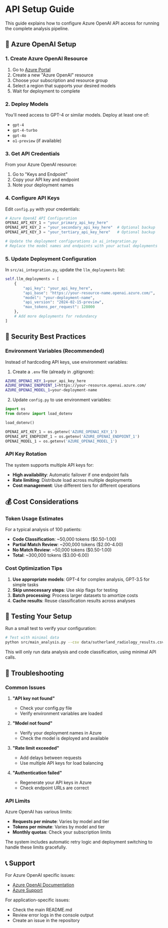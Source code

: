 # API Setup Guide

This guide explains how to configure Azure OpenAI API access for running the complete analysis pipeline.

## 🔑 Azure OpenAI Setup

### 1. Create Azure OpenAI Resource

1. Go to [Azure Portal](https://portal.azure.com)
2. Create a new "Azure OpenAI" resource
3. Choose your subscription and resource group
4. Select a region that supports your desired models
5. Wait for deployment to complete

### 2. Deploy Models

You'll need access to GPT-4 or similar models. Deploy at least one of:
- `gpt-4`
- `gpt-4-turbo`
- `gpt-4o`
- `o1-preview` (if available)

### 3. Get API Credentials

From your Azure OpenAI resource:
1. Go to "Keys and Endpoint"
2. Copy your API key and endpoint
3. Note your deployment names

### 4. Configure API Keys

Edit `config.py` with your credentials:

```python
# Azure OpenAI API Configuration
OPENAI_API_KEY_1 = "your_primary_api_key_here"
OPENAI_API_KEY_2 = "your_secondary_api_key_here"  # Optional backup
OPENAI_API_KEY_3 = "your_tertiary_api_key_here"   # Optional backup

# Update the deployment configurations in ai_integration.py
# Replace the model names and endpoints with your actual deployments
```

### 5. Update Deployment Configuration

In `src/ai_integration.py`, update the `llm_deployments` list:

```python
self.llm_deployments = [
    {
        "api_key": "your_api_key_here",
        "api_base": "https://your-resource-name.openai.azure.com/",
        "model": "your-deployment-name",
        "api_version": "2024-02-15-preview",
        "max_tokens_per_request": 128000
    },
    # Add more deployments for redundancy
]
```

## 🔐 Security Best Practices

### Environment Variables (Recommended)

Instead of hardcoding API keys, use environment variables:

1. Create a `.env` file (already in .gitignore):
```bash
AZURE_OPENAI_KEY_1=your_api_key_here
AZURE_OPENAI_ENDPOINT_1=https://your-resource.openai.azure.com/
AZURE_OPENAI_MODEL_1=your-deployment-name
```

2. Update `config.py` to use environment variables:
```python
import os
from dotenv import load_dotenv

load_dotenv()

OPENAI_API_KEY_1 = os.getenv('AZURE_OPENAI_KEY_1')
OPENAI_API_ENDPOINT_1 = os.getenv('AZURE_OPENAI_ENDPOINT_1')
OPENAI_MODEL_1 = os.getenv('AZURE_OPENAI_MODEL_1')
```

### API Key Rotation

The system supports multiple API keys for:
- **High availability**: Automatic failover if one endpoint fails
- **Rate limiting**: Distribute load across multiple deployments
- **Cost management**: Use different tiers for different operations

## 💰 Cost Considerations

### Token Usage Estimates

For a typical analysis of 100 patients:
- **Code Classification**: ~50,000 tokens ($0.50-1.00)
- **Partial Match Review**: ~200,000 tokens ($2.00-4.00)
- **No Match Review**: ~50,000 tokens ($0.50-1.00)
- **Total**: ~300,000 tokens ($3.00-6.00)

### Cost Optimization Tips

1. **Use appropriate models**: GPT-4 for complex analysis, GPT-3.5 for simple tasks
2. **Skip unnecessary steps**: Use skip flags for testing
3. **Batch processing**: Process larger datasets to amortize costs
4. **Cache results**: Reuse classification results across analyses

## 🧪 Testing Your Setup

Run a small test to verify your configuration:

```bash
# Test with minimal data
python src/main_analysis.py --csv data/sutherland_radiology_results.csv --skip_review --skip_no_match_review
```

This will only run data analysis and code classification, using minimal API calls.

## 🔧 Troubleshooting

### Common Issues

1. **"API key not found"**
   - Check your config.py file
   - Verify environment variables are loaded

2. **"Model not found"**
   - Verify your deployment names in Azure
   - Check the model is deployed and available

3. **"Rate limit exceeded"**
   - Add delays between requests
   - Use multiple API keys for load balancing

4. **"Authentication failed"**
   - Regenerate your API keys in Azure
   - Check endpoint URLs are correct

### API Limits

Azure OpenAI has various limits:
- **Requests per minute**: Varies by model and tier
- **Tokens per minute**: Varies by model and tier
- **Monthly quotas**: Check your subscription limits

The system includes automatic retry logic and deployment switching to handle these limits gracefully.

## 📞 Support

For Azure OpenAI specific issues:
- [Azure OpenAI Documentation](https://docs.microsoft.com/en-us/azure/cognitive-services/openai/)
- [Azure Support](https://azure.microsoft.com/en-us/support/)

For application-specific issues:
- Check the main README.md
- Review error logs in the console output
- Create an issue in the repository 